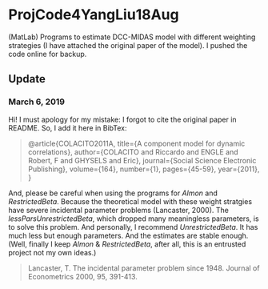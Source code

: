 # ProjCode4YangLiu18Aug

(MatLab) Programs to estimate DCC-MIDAS model with different weighting strategies (I have attached the original paper of the model).
I pushed the code online for backup.



## Update

### March 6, 2019

Hi! I must apology for my mistake: I forgot to cite the original paper in README.
So, I add it here in BibTex:

> @article{COLACITO2011A,
>  title={A component model for dynamic correlations},
>  author={COLACITO and Riccardo and ENGLE and Robert, F and GHYSELS and Eric},
>  journal={Social Science Electronic Publishing},
>  volume={164},
>  number={1},
>  pages={45-59},
>  year={2011},
>}

And, please be careful when using the programs for _Almon_ and _RestrictedBeta_.
Because the theoretical model with these weight stratgies have severe incidental parameter problems (Lancaster, 2000).
The _lessParsUnrestrictedBeta_, which dropped many meaningless parameters, is to solve this problem.
And personally, I recommend _UnrestrictedBeta_. It has much less but enough parameters. And the estimates are stable enough.
(Well, finally I keep _Almon_ & _RestrictedBeta_, after all, this is an entrusted project not my own ideas.)

> Lancaster, T. The incidental parameter problem since 1948. Journal of Econometrics 2000, 95, 391-413.

